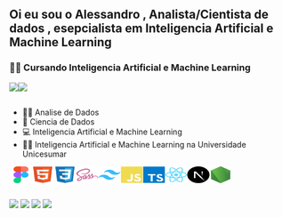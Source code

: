 ## Oi eu sou o Alessandro , Analista/Cientista de dados , esepcialista em Inteligencia Artificial e Machine Learning
### 👨‍🎓 Cursando Inteligencia Artificial e Machine Learning
<div style="display: flex" >
<img  src="https://github-readme-stats.vercel.app/api?username=alessandrocrispim&show_icons=true&theme=transparent"/>
<img  src="https://github-readme-stats.vercel.app/api/top-langs/?username=alessandrocrispim&show_icons=true&theme=dracula&hide=contribs,prs"/>
</div> 

##

- 👨‍💻  Analise de Dados
- 📴  Ciencia de Dados
- 💻  Inteligencia Artificial e Machine Learning
- 👨‍🏫  Inteligencia Artificial e Machine Learning na Universidade Unicesumar



<div style="display: flex"><br>
    
  <img align="center" alt="Ale-figma" height="30" width="40" src="https://github.com/devicons/devicon/blob/master/icons/figma/figma-original.svg">
  <img align="center" alt="Ale-HTML" height="30" width="40" src="https://raw.githubusercontent.com/devicons/devicon/master/icons/html5/html5-original.svg">
  <img align="center" alt="Ale-CSS" height="30" width="40" src="https://raw.githubusercontent.com/devicons/devicon/master/icons/css3/css3-original.svg">
  <img align="center" alt="Ale-Sass" height="30" width="40" src="https://github.com/devicons/devicon/blob/master/icons/sass/sass-original.svg">
  <img align="center" alt="Ale-Tailwindcss" height="30" width="40" src="https://github.com/devicons/devicon/blob/master/icons/tailwindcss/tailwindcss-plain.svg">
  <img align="center" alt="Ale-Js" height="30" width="40" src="https://raw.githubusercontent.com/devicons/devicon/master/icons/javascript/javascript-plain.svg">
  <img align="center" alt="Ale-Ts" height="30" width="40" src="https://raw.githubusercontent.com/devicons/devicon/master/icons/typescript/typescript-plain.svg">
  <img align="center" alt="Ale-React" height="30" width="40" src="https://raw.githubusercontent.com/devicons/devicon/master/icons/react/react-original.svg">
  <img align="center" alt="Ale-next" height="30" width="40" src="https://github.com/devicons/devicon/blob/master/icons/nextjs/nextjs-original.svg">
  <img align="center" alt="Ale-Node.js" height="30" width="40" src="https://github.com/devicons/devicon/blob/master/icons/nodejs/nodejs-original.svg">
 
</div>

##

<div> 
 
  <a href="https://instagram.com/crispim.dev" target="_blank"><img src="https://img.shields.io/badge/-Instagram-%23E4405F?style=for-the-badge&logo=instagram&logoColor=white" target="_blank"></a>
 <a href="alessandro crispim#4777" target="_blank"><img src="https://img.shields.io/badge/Discord-7289DA?style=for-the-badge&logo=discord&logoColor=white" target="_blank"></a> 
  <a href = "alessandro.crispim.1979@gmail.com"><img src="https://img.shields.io/badge/-Gmail-%23333?style=for-the-badge&logo=gmail&logoColor=white" target="_blank"></a>
 <a href="https://www.linkedin.com/in/alessandro-alves-crispim-dev/" target="_blank"><img src="https://img.shields.io/badge/-LinkedIn-%230077B5?style=for-the-badge&logo=linkedin&logoColor=white" target="_blank"></a> 
  
</div>




